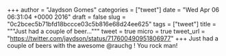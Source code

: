 
+++
author = "Jaydson Gomes"
categories = ["tweet"]
date = "Wed Apr 06 06:31:04 +0000 2016"
draft = false
slug = "0c2bcec5b71bfd18bccce03c5b816e68d24ee625"
tags = ["tweet"]
title = """Just had a couple of beer..."""
tweet = true
micro = true
tweet_url = "https://twitter.com/jaydson/status/717600490951806977"
+++
Just had a couple of beers with the awesome @rauchg ! You rock man!
